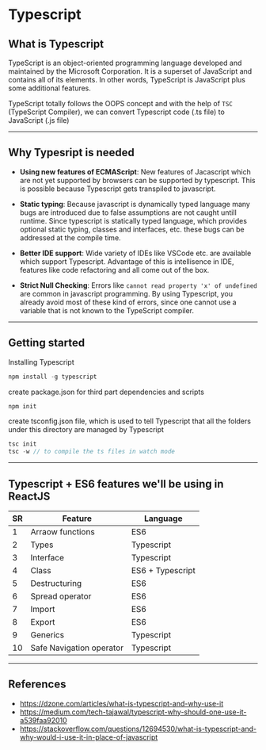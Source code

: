 # Typescript

## What is Typescript

TypeScript is an object-oriented programming language developed and maintained by the Microsoft Corporation. It is a superset of JavaScript and contains all of its elements. In other words, TypeScript is JavaScript plus some additional features.

TypeScript totally follows the OOPS concept and with the help of `TSC` (TypeScript Compiler), we can convert Typescript code (.ts file) to JavaScript (.js file)

---

## Why Typesript is needed

- **Using new features of ECMAScript**: New features of Jacascript which are not yet supported by browsers can be supported by typescript. This is possible because Typescript gets transpiled to javascript.

- **Static typing**: Because javascript is dynamically typed language many bugs are introduced due to false assumptions are not caught untill runtime. Since typescript is statically typed language, which provides optional static typing, classes and interfaces, etc. these bugs can be addressed at the compile time.

- **Better IDE support**: Wide variety of IDEs like VSCode etc. are available which support Typescript. Advantage of this is intellisence in IDE, features like code refactoring and all come out of the box.

- **Strict Null Checking**: Errors like `cannot read property 'x' of undefined` are common in javascript programming. By using Typescript, you already avoid most of these kind of errors, since one cannot use a variable that is not known to the TypeScript compiler.

---

## Getting started

Installing Typescript

```javascript
npm install -g typescript
```

create package.json for third part dependencies and scripts

```javascript
npm init
```

create tsconfig.json file, which is used to tell Typescript that all the folders under this directory are managed by Typescript

```javascript
tsc init
tsc -w // to compile the ts files in watch mode
```

---

## Typescript + ES6 features we'll be using in ReactJS

| SR  | Feature                  | Language         |
| --- | ------------------------ | ---------------- |
| 1   | Arraow functions         | ES6              |
| 2   | Types                    | Typescript       |
| 3   | Interface                | Typescript       |
| 4   | Class                    | ES6 + Typescript |
| 5   | Destructuring            | ES6              |
| 6   | Spread operator          | ES6              |
| 7   | Import                   | ES6              |
| 8   | Export                   | ES6              |
| 9   | Generics                 | Typescript       |
| 10  | Safe Navigation operator | Typescript       |

---

## References

- https://dzone.com/articles/what-is-typescript-and-why-use-it
- https://medium.com/tech-tajawal/typescript-why-should-one-use-it-a539faa92010
- https://stackoverflow.com/questions/12694530/what-is-typescript-and-why-would-i-use-it-in-place-of-javascript
